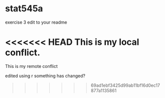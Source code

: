 # stat545a

exercise 3 edit to your readme

<<<<<<< HEAD
This is my local conflict.
=======
This is my remote conflict

edited using r
something has changed?
>>>>>>> 69ad1ebf3425d99ab11bf16d0ec17877a1135861
